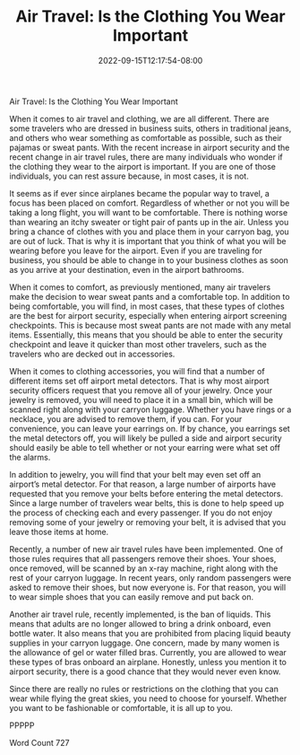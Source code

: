 ﻿---
title: "Air Travel:  Is the Clothing You Wear Important"
date: 2022-09-15T12:17:54-08:00
description: "New Air Travel Rules Tips for Web Success"
featured_image: "/images/New Air Travel Rules.jpg"
tags: ["New Air Travel Rules"]
---

Air Travel:  Is the Clothing You Wear Important

When it comes to air travel and clothing, we are all different.  There are some travelers who are dressed in business suits, others in traditional jeans, and others who wear something as comfortable as possible, such as their pajamas or sweat pants.  With the recent increase in airport security and the recent change in air travel rules, there are many individuals who wonder if the clothing they wear to the airport is important.  If you are one of those individuals, you can rest assure because, in most cases, it is not.

It seems as if ever since airplanes became the popular way to travel, a focus has been placed on comfort. Regardless of whether or not you will be taking a long flight, you will want to be comfortable. There is nothing worse than wearing an itchy sweater or tight pair of pants up in the air. Unless you bring a chance of clothes with you and place them in your carryon bag, you are out of luck. That is why it is important that you think of what you will be wearing before you leave for the airport.  Even if you are traveling for business, you should be able to change in to your business clothes as soon as you arrive at your destination, even in the airport bathrooms.  

When it comes to comfort, as previously mentioned, many air travelers make the decision to wear sweat pants and a comfortable top.  In addition to being comfortable, you will find, in most cases, that these types of clothes are the best for airport security, especially when entering airport screening checkpoints. This is because most sweat pants are not made with any metal items.  Essentially, this means that you should be able to enter the security checkpoint and leave it quicker than most other travelers, such as the travelers who are decked out in accessories.

When it comes to clothing accessories, you will find that a number of different items set off airport metal detectors. That is why most airport security officers request that you remove all of your jewelry.  Once your jewelry is removed, you will need to place it in a small bin, which will be scanned right along with your carryon luggage.  Whether you have rings or a necklace, you are advised to remove them, if you can.  For your convenience, you can leave your earrings on.  If by chance, you earrings set the metal detectors off, you will likely be pulled a side and airport security should easily be able to tell whether or not your earring were what set off the alarms. 

In addition to jewelry, you will find that your belt may even set off an airport’s metal detector. For that reason, a large number of airports have requested that you remove your belts before entering the metal detectors.  Since a large number of travelers wear belts, this is done to help speed up the process of checking each and every passenger. If you do not enjoy removing some of your jewelry or removing your belt, it is advised that you leave those items at home.  

Recently, a number of new air travel rules have been implemented. One of those rules requires that all passengers remove their shoes.  Your shoes, once removed, will be scanned by an x-ray machine, right along with the rest of your carryon luggage.  In recent years, only random passengers were asked to remove their shoes, but now everyone is. For that reason, you will to wear simple shoes that you can easily remove and put back on.

Another air travel rule, recently implemented, is the ban of liquids.  This means that adults are no longer allowed to bring a drink onboard, even bottle water.  It also means that you are prohibited from placing liquid beauty supplies in your carryon luggage.  One concern, made by many women is the allowance of gel or water filled bras. Currently, you are allowed to wear these types of bras onboard an airplane.  Honestly, unless you mention it to airport security, there is a good chance that they would never even know.

Since there are really no rules or restrictions on the clothing that you can wear while flying the great skies, you need to choose for yourself. Whether you want to be fashionable or comfortable, it is all up to you.  

PPPPP

Word Count 727

